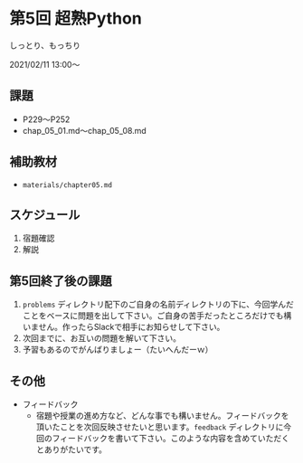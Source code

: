 # 第5回 超熟Python

しっとり、もっちり

2021/02/11 13:00〜

## 課題

+ P229〜P252
+ chap_05_01.md〜chap_05_08.md


## 補助教材

+ `materials/chapter05.md`


## スケジュール

1. 宿題確認
1. 解説



## 第5回終了後の課題

1. `problems` ディレクトリ配下のご自身の名前ディレクトリの下に、今回学んだことをベースに問題を出して下さい。ご自身の苦手だったところだけでも構いません。作ったらSlackで相手にお知らせして下さい。
1. 次回までに、お互いの問題を解いて下さい。
1. 予習もあるのでがんばりましょー（たいへんだーｗ）

## その他

+ フィードバック
    + 宿題や授業の進め方など、どんな事でも構いません。フィードバックを頂いたことを次回反映させたいと思います。`feedback` ディレクトリに今回のフィードバックを書いて下さい。このような内容を含めていただくとありがたいです。
